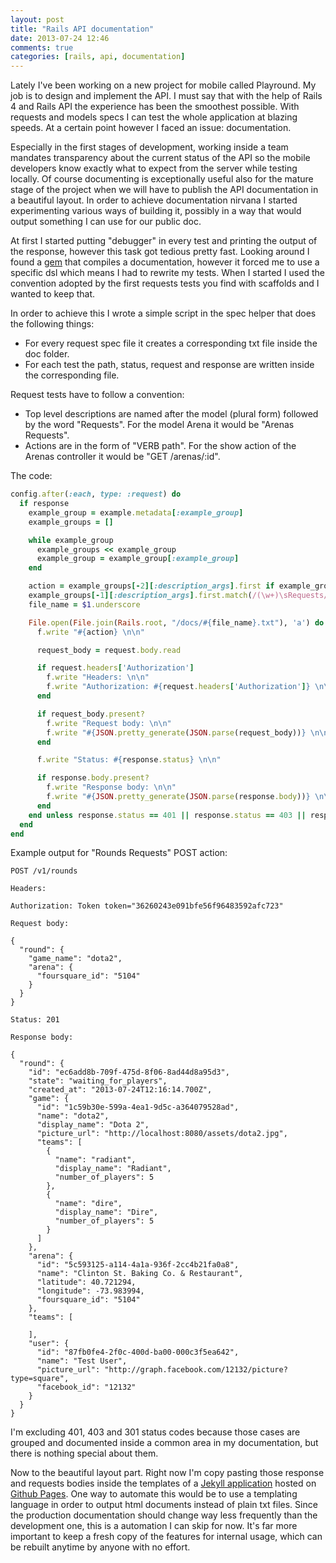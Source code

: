 ```yaml
---
layout: post
title: "Rails API documentation"
date: 2013-07-24 12:46
comments: true
categories: [rails, api, documentation]
---
```


Lately I've been working on a new project for mobile called Playround. My job is to design and implement the API. I must say that with the help of Rails 4 and Rails API the experience has been the smoothest possible. With requests and models specs I can test the whole application at blazing speeds.
At a certain point however I faced an issue: documentation.

Especially in the first stages of development, working inside a team mandates transparency about the current status of the API so the mobile developers know exactly what to expect from the server while testing locally.
Of course documenting is exceptionally useful also for the mature stage of the project when we will have to publish the API documentation in a beautiful layout. In order to achieve documentation nirvana I started experimenting various ways of building it, possibly in a way that would output something I can use for our public doc.

At first I started putting "debugger" in every test and printing the output of the response, however this task got tedious pretty fast. Looking around I found a [gem][0] that compiles a documentation, however it forced me to use a specific dsl which means I had to rewrite my tests. When I started I used the convention adopted by the first requests tests you find with scaffolds and I wanted to keep that.

In order to achieve this I wrote a simple script in the spec helper that does the following things:

- For every request spec file it creates a corresponding txt file inside the doc folder.
- For each test the path, status, request and response are written inside the corresponding file.

Request tests have to follow a convention:

- Top level descriptions are named after the model (plural form) followed by the word "Requests". For the model Arena it would be "Arenas Requests".
- Actions are in the form of "VERB path". For the show action of the Arenas controller it would be "GET /arenas/:id".

The code:

```ruby
config.after(:each, type: :request) do
  if response
    example_group = example.metadata[:example_group]
    example_groups = []

    while example_group
      example_groups << example_group
      example_group = example_group[:example_group]
    end

    action = example_groups[-2][:description_args].first if example_groups[-2]
    example_groups[-1][:description_args].first.match(/(\w+)\sRequests/)
    file_name = $1.underscore

    File.open(File.join(Rails.root, "/docs/#{file_name}.txt"), 'a') do |f|
      f.write "#{action} \n\n"

      request_body = request.body.read

      if request.headers['Authorization']
        f.write "Headers: \n\n"
        f.write "Authorization: #{request.headers['Authorization']} \n\n"
      end

      if request_body.present?
        f.write "Request body: \n\n"
        f.write "#{JSON.pretty_generate(JSON.parse(request_body))} \n\n"
      end

      f.write "Status: #{response.status} \n\n"

      if response.body.present?
        f.write "Response body: \n\n"
        f.write "#{JSON.pretty_generate(JSON.parse(response.body))} \n\n"
      end
    end unless response.status == 401 || response.status == 403 || response.status == 301
  end
end
```

Example output for "Rounds Requests" POST action:

```
POST /v1/rounds

Headers:

Authorization: Token token="36260243e091bfe56f96483592afc723"

Request body:

{
  "round": {
    "game_name": "dota2",
    "arena": {
      "foursquare_id": "5104"
    }
  }
}

Status: 201

Response body:

{
  "round": {
    "id": "ec6add8b-709f-475d-8f06-8ad44d8a95d3",
    "state": "waiting_for_players",
    "created_at": "2013-07-24T12:16:14.700Z",
    "game": {
      "id": "1c59b30e-599a-4ea1-9d5c-a364079528ad",
      "name": "dota2",
      "display_name": "Dota 2",
      "picture_url": "http://localhost:8080/assets/dota2.jpg",
      "teams": [
        {
          "name": "radiant",
          "display_name": "Radiant",
          "number_of_players": 5
        },
        {
          "name": "dire",
          "display_name": "Dire",
          "number_of_players": 5
        }
      ]
    },
    "arena": {
      "id": "5c593125-a114-4a1a-936f-2cc4b21fa0a8",
      "name": "Clinton St. Baking Co. & Restaurant",
      "latitude": 40.721294,
      "longitude": -73.983994,
      "foursquare_id": "5104"
    },
    "teams": [

    ],
    "user": {
      "id": "87fb0fe4-2f0c-400d-ba00-000c3f5ea642",
      "name": "Test User",
      "picture_url": "http://graph.facebook.com/12132/picture?type=square",
      "facebook_id": "12132"
    }
  }
}
```

I'm excluding 401, 403 and 301 status codes because those cases are grouped and documented inside a common area in my documentation, but there is nothing special about them.

Now to the beautiful layout part. Right now I'm copy pasting those response and requests bodies inside the templates of a [Jekyll application][1] hosted on [Github Pages][2]. One way to automate this would be to use a templating language in order to output html documents instead of plain txt files. Since the production documentation should change way less frequently than the development one, this is a automation I can skip for now. It's far more important to keep a fresh copy of the features for internal usage, which can be rebuilt anytime by anyone with no effort.

[0]: https://github.com/zipmark/rspec_api_documentation
[1]: https://github.com/playround/playround-developer
[2]: http://developer.goplayround.com